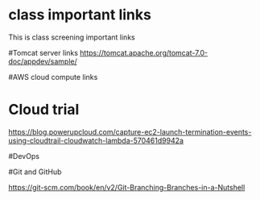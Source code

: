 # class important links
This is class screening important links

#Tomcat server links
https://tomcat.apache.org/tomcat-7.0-doc/appdev/sample/

#AWS cloud compute links

# Cloud trial

https://blog.powerupcloud.com/capture-ec2-launch-termination-events-using-cloudtrail-cloudwatch-lambda-570461d9942a

#DevOps 

#Git and GitHub

https://git-scm.com/book/en/v2/Git-Branching-Branches-in-a-Nutshell
